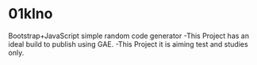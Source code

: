 # 01klno
Bootstrap+JavaScript simple random code generator
-This Project has an ideal build to publish using GAE.
-This Project it is aiming test and studies only.
